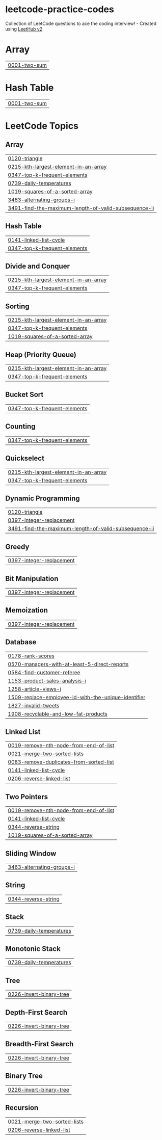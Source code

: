 # leetcode-practice-codes
Collection of LeetCode questions to ace the coding interview! - Created using [LeetHub v2](https://github.com/arunbhardwaj/LeetHub-2.0)


# Array
|  |
| ------- |
| [0001-two-sum](https://github.com/Divyansh1217/leetcode-practice-codes/tree/master/0001-two-sum) |
# Hash Table
|  |
| ------- |
| [0001-two-sum](https://github.com/Divyansh1217/leetcode-practice-codes/tree/master/0001-two-sum) |
<!---LeetCode Topics Start-->
# LeetCode Topics
## Array
|  |
| ------- |
| [0120-triangle](https://github.com/Divyansh1217/leetcode-practice-codes/tree/master/0120-triangle) |
| [0215-kth-largest-element-in-an-array](https://github.com/Divyansh1217/leetcode-practice-codes/tree/master/0215-kth-largest-element-in-an-array) |
| [0347-top-k-frequent-elements](https://github.com/Divyansh1217/leetcode-practice-codes/tree/master/0347-top-k-frequent-elements) |
| [0739-daily-temperatures](https://github.com/Divyansh1217/leetcode-practice-codes/tree/master/0739-daily-temperatures) |
| [1019-squares-of-a-sorted-array](https://github.com/Divyansh1217/leetcode-practice-codes/tree/master/1019-squares-of-a-sorted-array) |
| [3463-alternating-groups-i](https://github.com/Divyansh1217/leetcode-practice-codes/tree/master/3463-alternating-groups-i) |
| [3491-find-the-maximum-length-of-valid-subsequence-ii](https://github.com/Divyansh1217/leetcode-practice-codes/tree/master/3491-find-the-maximum-length-of-valid-subsequence-ii) |
## Hash Table
|  |
| ------- |
| [0141-linked-list-cycle](https://github.com/Divyansh1217/leetcode-practice-codes/tree/master/0141-linked-list-cycle) |
| [0347-top-k-frequent-elements](https://github.com/Divyansh1217/leetcode-practice-codes/tree/master/0347-top-k-frequent-elements) |
## Divide and Conquer
|  |
| ------- |
| [0215-kth-largest-element-in-an-array](https://github.com/Divyansh1217/leetcode-practice-codes/tree/master/0215-kth-largest-element-in-an-array) |
| [0347-top-k-frequent-elements](https://github.com/Divyansh1217/leetcode-practice-codes/tree/master/0347-top-k-frequent-elements) |
## Sorting
|  |
| ------- |
| [0215-kth-largest-element-in-an-array](https://github.com/Divyansh1217/leetcode-practice-codes/tree/master/0215-kth-largest-element-in-an-array) |
| [0347-top-k-frequent-elements](https://github.com/Divyansh1217/leetcode-practice-codes/tree/master/0347-top-k-frequent-elements) |
| [1019-squares-of-a-sorted-array](https://github.com/Divyansh1217/leetcode-practice-codes/tree/master/1019-squares-of-a-sorted-array) |
## Heap (Priority Queue)
|  |
| ------- |
| [0215-kth-largest-element-in-an-array](https://github.com/Divyansh1217/leetcode-practice-codes/tree/master/0215-kth-largest-element-in-an-array) |
| [0347-top-k-frequent-elements](https://github.com/Divyansh1217/leetcode-practice-codes/tree/master/0347-top-k-frequent-elements) |
## Bucket Sort
|  |
| ------- |
| [0347-top-k-frequent-elements](https://github.com/Divyansh1217/leetcode-practice-codes/tree/master/0347-top-k-frequent-elements) |
## Counting
|  |
| ------- |
| [0347-top-k-frequent-elements](https://github.com/Divyansh1217/leetcode-practice-codes/tree/master/0347-top-k-frequent-elements) |
## Quickselect
|  |
| ------- |
| [0215-kth-largest-element-in-an-array](https://github.com/Divyansh1217/leetcode-practice-codes/tree/master/0215-kth-largest-element-in-an-array) |
| [0347-top-k-frequent-elements](https://github.com/Divyansh1217/leetcode-practice-codes/tree/master/0347-top-k-frequent-elements) |
## Dynamic Programming
|  |
| ------- |
| [0120-triangle](https://github.com/Divyansh1217/leetcode-practice-codes/tree/master/0120-triangle) |
| [0397-integer-replacement](https://github.com/Divyansh1217/leetcode-practice-codes/tree/master/0397-integer-replacement) |
| [3491-find-the-maximum-length-of-valid-subsequence-ii](https://github.com/Divyansh1217/leetcode-practice-codes/tree/master/3491-find-the-maximum-length-of-valid-subsequence-ii) |
## Greedy
|  |
| ------- |
| [0397-integer-replacement](https://github.com/Divyansh1217/leetcode-practice-codes/tree/master/0397-integer-replacement) |
## Bit Manipulation
|  |
| ------- |
| [0397-integer-replacement](https://github.com/Divyansh1217/leetcode-practice-codes/tree/master/0397-integer-replacement) |
## Memoization
|  |
| ------- |
| [0397-integer-replacement](https://github.com/Divyansh1217/leetcode-practice-codes/tree/master/0397-integer-replacement) |
## Database
|  |
| ------- |
| [0178-rank-scores](https://github.com/Divyansh1217/leetcode-practice-codes/tree/master/0178-rank-scores) |
| [0570-managers-with-at-least-5-direct-reports](https://github.com/Divyansh1217/leetcode-practice-codes/tree/master/0570-managers-with-at-least-5-direct-reports) |
| [0584-find-customer-referee](https://github.com/Divyansh1217/leetcode-practice-codes/tree/master/0584-find-customer-referee) |
| [1153-product-sales-analysis-i](https://github.com/Divyansh1217/leetcode-practice-codes/tree/master/1153-product-sales-analysis-i) |
| [1258-article-views-i](https://github.com/Divyansh1217/leetcode-practice-codes/tree/master/1258-article-views-i) |
| [1509-replace-employee-id-with-the-unique-identifier](https://github.com/Divyansh1217/leetcode-practice-codes/tree/master/1509-replace-employee-id-with-the-unique-identifier) |
| [1827-invalid-tweets](https://github.com/Divyansh1217/leetcode-practice-codes/tree/master/1827-invalid-tweets) |
| [1908-recyclable-and-low-fat-products](https://github.com/Divyansh1217/leetcode-practice-codes/tree/master/1908-recyclable-and-low-fat-products) |
## Linked List
|  |
| ------- |
| [0019-remove-nth-node-from-end-of-list](https://github.com/Divyansh1217/leetcode-practice-codes/tree/master/0019-remove-nth-node-from-end-of-list) |
| [0021-merge-two-sorted-lists](https://github.com/Divyansh1217/leetcode-practice-codes/tree/master/0021-merge-two-sorted-lists) |
| [0083-remove-duplicates-from-sorted-list](https://github.com/Divyansh1217/leetcode-practice-codes/tree/master/0083-remove-duplicates-from-sorted-list) |
| [0141-linked-list-cycle](https://github.com/Divyansh1217/leetcode-practice-codes/tree/master/0141-linked-list-cycle) |
| [0206-reverse-linked-list](https://github.com/Divyansh1217/leetcode-practice-codes/tree/master/0206-reverse-linked-list) |
## Two Pointers
|  |
| ------- |
| [0019-remove-nth-node-from-end-of-list](https://github.com/Divyansh1217/leetcode-practice-codes/tree/master/0019-remove-nth-node-from-end-of-list) |
| [0141-linked-list-cycle](https://github.com/Divyansh1217/leetcode-practice-codes/tree/master/0141-linked-list-cycle) |
| [0344-reverse-string](https://github.com/Divyansh1217/leetcode-practice-codes/tree/master/0344-reverse-string) |
| [1019-squares-of-a-sorted-array](https://github.com/Divyansh1217/leetcode-practice-codes/tree/master/1019-squares-of-a-sorted-array) |
## Sliding Window
|  |
| ------- |
| [3463-alternating-groups-i](https://github.com/Divyansh1217/leetcode-practice-codes/tree/master/3463-alternating-groups-i) |
## String
|  |
| ------- |
| [0344-reverse-string](https://github.com/Divyansh1217/leetcode-practice-codes/tree/master/0344-reverse-string) |
## Stack
|  |
| ------- |
| [0739-daily-temperatures](https://github.com/Divyansh1217/leetcode-practice-codes/tree/master/0739-daily-temperatures) |
## Monotonic Stack
|  |
| ------- |
| [0739-daily-temperatures](https://github.com/Divyansh1217/leetcode-practice-codes/tree/master/0739-daily-temperatures) |
## Tree
|  |
| ------- |
| [0226-invert-binary-tree](https://github.com/Divyansh1217/leetcode-practice-codes/tree/master/0226-invert-binary-tree) |
## Depth-First Search
|  |
| ------- |
| [0226-invert-binary-tree](https://github.com/Divyansh1217/leetcode-practice-codes/tree/master/0226-invert-binary-tree) |
## Breadth-First Search
|  |
| ------- |
| [0226-invert-binary-tree](https://github.com/Divyansh1217/leetcode-practice-codes/tree/master/0226-invert-binary-tree) |
## Binary Tree
|  |
| ------- |
| [0226-invert-binary-tree](https://github.com/Divyansh1217/leetcode-practice-codes/tree/master/0226-invert-binary-tree) |
## Recursion
|  |
| ------- |
| [0021-merge-two-sorted-lists](https://github.com/Divyansh1217/leetcode-practice-codes/tree/master/0021-merge-two-sorted-lists) |
| [0206-reverse-linked-list](https://github.com/Divyansh1217/leetcode-practice-codes/tree/master/0206-reverse-linked-list) |
<!---LeetCode Topics End-->